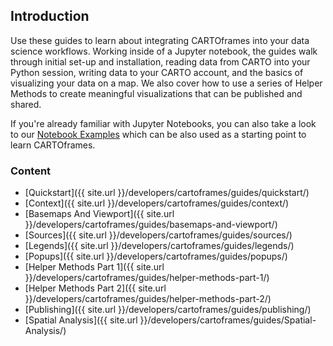 ## Introduction

Use these guides to learn about integrating CARTOframes into your data science workflows. Working inside of a Jupyter notebook, the guides walk through initial set-up and installation, reading data from CARTO into your Python session, writing data to your CARTO account, and the basics of visualizing your data on a map. We also cover how to use a series of Helper Methods to create meaningful visualizations that can be published and shared.

If you're already familiar with Jupyter Notebooks, you can also take a look to our [Notebook Examples](https://github.com/CartoDB/cartoframes/blob/master/examples) which can be also used as a starting point to learn CARTOframes.

### Content

* [Quickstart]({{ site.url }}/developers/cartoframes/guides/quickstart/)
* [Context]({{ site.url }}/developers/cartoframes/guides/context/)
* [Basemaps And Viewport]({{ site.url }}/developers/cartoframes/guides/basemaps-and-viewport/)
* [Sources]({{ site.url }}/developers/cartoframes/guides/sources/)
* [Legends]({{ site.url }}/developers/cartoframes/guides/legends/)
* [Popups]({{ site.url }}/developers/cartoframes/guides/popups/)
* [Helper Methods Part 1]({{ site.url }}/developers/cartoframes/guides/helper-methods-part-1/)
* [Helper Methods Part 2]({{ site.url }}/developers/cartoframes/guides/helper-methods-part-2/)
* [Publishing]({{ site.url }}/developers/cartoframes/guides/publishing/)
* [Spatial Analysis]({{ site.url }}/developers/cartoframes/guides/Spatial-Analysis/)